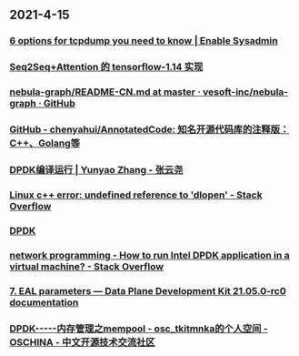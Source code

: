 
## 2021-4-15

### [6 options for tcpdump you need to know | Enable Sysadmin](https://www.redhat.com/sysadmin/tcpdump-part-2)

### [Seq2Seq+Attention 的 tensorflow-1.14 实现](https://juejin.cn/post/6950602231905746975)

### [nebula-graph/README-CN.md at master · vesoft-inc/nebula-graph · GitHub](https://github.com/vesoft-inc/nebula-graph/blob/master/README-CN.md)

### [GitHub - chenyahui/AnnotatedCode: 知名开源代码库的注释版：C++、Golang等](https://github.com/chenyahui/AnnotatedCode)

### [DPDK编译运行 | Yunyao Zhang - 张云尧](http://aidaiz.com/dpdk/index.html)

### [Linux c++ error: undefined reference to 'dlopen' - Stack Overflow](https://stackoverflow.com/questions/956640/linux-c-error-undefined-reference-to-dlopen)

### [DPDK](http://core.dpdk.org/doc/quick-start/)

### [network programming - How to run Intel DPDK application in a virtual machine? - Stack Overflow](https://stackoverflow.com/questions/19077996/how-to-run-intel-dpdk-application-in-a-virtual-machine)

### [7. EAL parameters — Data Plane Development Kit 21.05.0-rc0 documentation](https://doc.dpdk.org/guides/linux_gsg/linux_eal_parameters.html)

### [DPDK-----内存管理之mempool - osc_tkitmnka的个人空间 - OSCHINA - 中文开源技术交流社区](https://my.oschina.net/u/4268863/blog/3732135)